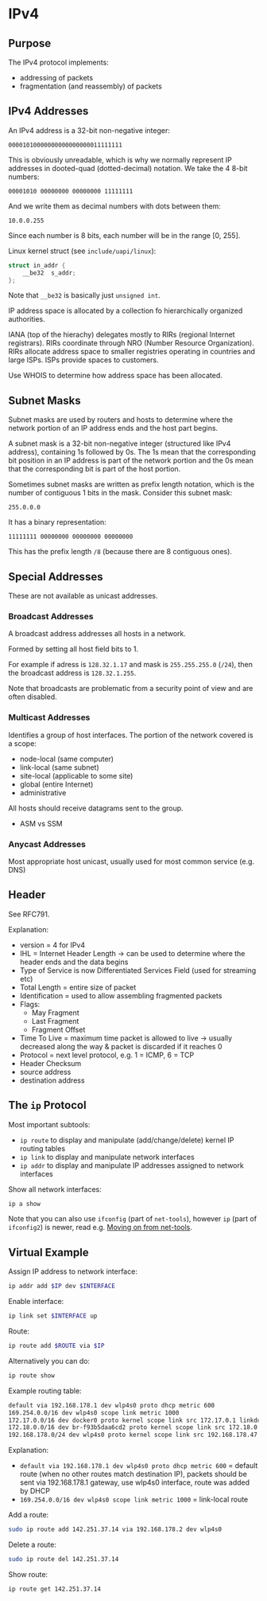 # IPv4

## Purpose

The IPv4 protocol implements:

- addressing of packets
- fragmentation (and reassembly) of packets

## IPv4 Addresses

An IPv4 address is a 32-bit non-negative integer:

```
00001010000000000000000011111111
```

This is obviously unreadable, which is why we normally represent IP addresses in dooted-quad (dotted-decimal) notation.
We take the 4 8-bit numbers:

```
00001010 00000000 00000000 11111111
```

And we write them as decimal numbers with dots between them:

```
10.0.0.255
```

Since each number is 8 bits, each number will be in the range [0, 255].

Linux kernel struct (see `include/uapi/linux`):

```c
struct in_addr {
	__be32	s_addr;
};
```

Note that `__be32` is basically just `unsigned int`.

IP address space is allocated by a collection fo hierarchically organized authorities.

IANA (top of the hierachy) delegates mostly to RIRs (regional Internet registrars).
RIRs coordinate through NRO (Number Resource Organization).
RIRs allocate address space to smaller registries operating in countries and large ISPs.
ISPs provide spaces to customers.

Use WHOIS to determine how address space has been allocated.

## Subnet Masks

Subnet masks are used by routers and hosts to determine where the network portion of an IP address ends and the host part begins.

A subnet mask is a 32-bit non-negative integer (structured like IPv4 address), containing 1s followed by 0s.
The 1s mean that the corresponding bit position in an IP address is part of the network portion and the 0s mean that the corresponding bit is part of the host portion.

Sometimes subnet masks are written as prefix length notation, which is the number of contiguous 1 bits in the mask.
Consider this subnet mask:

```
255.0.0.0
```

It has a binary representation:

```
11111111 00000000 00000000 00000000
```

This has the prefix length `/8` (because there are 8 contiguous ones).

## Special Addresses

These are not available as unicast addresses.

### Broadcast Addresses

A broadcast address addresses all hosts in a network.

Formed by setting all host field bits to 1.

For example if adress is `128.32.1.17` and mask is `255.255.255.0` (`/24`), then the broadcast address is `128.32.1.255`.

Note that broadcasts are problematic from a security point of view and are often disabled.

### Multicast Addresses

Identifies a group of host interfaces.
The portion of the network covered is a scope:

- node-local (same computer)
- link-local (same subnet)
- site-local (applicable to some site)
- global (entire Internet)
- administrative

All hosts should receive datagrams sent to the group.

- ASM vs SSM

### Anycast Addresses

Most appropriate host unicast, usually used for most common service (e.g. DNS)

## Header

See RFC791.

Explanation:

- version = 4 for IPv4
- IHL = Internet Header Length → can be used to determine where the header ends and the data begins
- Type of Service is now Differentiated Services Field (used for streaming etc)
- Total Length = entire size of packet
- Identification = used to allow assembling fragmented packets
- Flags:
  - May Fragment
  - Last Fragment
  - Fragment Offset
- Time To Live = maximum time packet is allowed to live → usually decreased along the way & packet is discarded if it reaches 0
- Protocol = next level protocol, e.g. 1 = ICMP, 6 = TCP
- Header Checksum
- source address
- destination address

## The `ip` Protocol

Most important subtools:

- `ip route` to display and manipulate (add/change/delete) kernel IP routing tables
- `ip link` to display and manipulate network interfaces
- `ip addr` to display and manipulate IP addresses assigned to network interfaces

Show all network interfaces:

```sh
ip a show
```

Note that you can also use `ifconfig` (part of `net-tools`), however `ip` (part of `ifconfig2`) is newer, read e.g. [Moving on from net-tools](https://lwn.net/Articles/710533/).

## Virtual Example

Assign IP address to network interface:

```sh
ip addr add $IP dev $INTERFACE
```

Enable interface:

```sh
ip link set $INTERFACE up
```

Route:

```sh
ip route add $ROUTE via $IP
```

Alternatively you can do:

```sh
ip route show
```

Example routing table:

```sh
default via 192.168.178.1 dev wlp4s0 proto dhcp metric 600
169.254.0.0/16 dev wlp4s0 scope link metric 1000
172.17.0.0/16 dev docker0 proto kernel scope link src 172.17.0.1 linkdown
172.18.0.0/16 dev br-f93b5daa6cd2 proto kernel scope link src 172.18.0.1 linkdown
192.168.178.0/24 dev wlp4s0 proto kernel scope link src 192.168.178.47 metric 600
```

Explanation:

- `default via 192.168.178.1 dev wlp4s0 proto dhcp metric 600` = default route (when no other routes match destination IP), packets should be sent via 192.168.178.1 gateway, use wlp4s0 interface, route was added by DHCP
- `169.254.0.0/16 dev wlp4s0 scope link metric 1000` = link-local route

Add a route:

```sh
sudo ip route add 142.251.37.14 via 192.168.178.2 dev wlp4s0
```

Delete a route:

```sh
sudo ip route del 142.251.37.14
```

Show route:

```sh
ip route get 142.251.37.14
```

